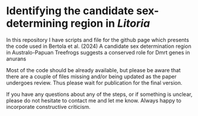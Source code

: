 # Identifying the candidate sex-determining region in *Litoria*
In this repository I have scripts and file for the github page which presents the code used in Bertola et al. (2024) A candidate sex determination region in Australo-Papuan Treefrogs suggests a conserved role for Dmrt genes in anurans

Most of the code should be already available, but please be aware that there are a couple of files missing and/or being updated as the paper undergoes review. Thus please wait for publication for the final version.

If you have any questions about any of the steps, or if something is unclear, please do not hesitate to contact me and let me know. Always happy to incorporate constructive criticism.
